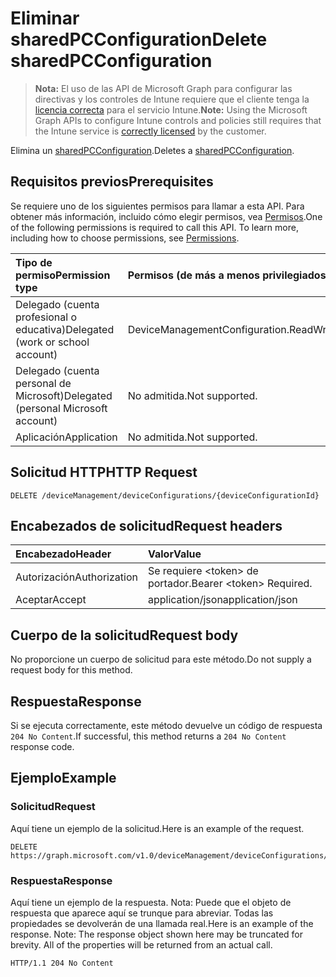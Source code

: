 # <a name="delete-sharedpcconfiguration"></a><span data-ttu-id="ceccb-101">Eliminar sharedPCConfiguration</span><span class="sxs-lookup"><span data-stu-id="ceccb-101">Delete sharedPCConfiguration</span></span>

> <span data-ttu-id="ceccb-102">**Nota:** El uso de las API de Microsoft Graph para configurar las directivas y los controles de Intune requiere que el cliente tenga la [licencia correcta](https://go.microsoft.com/fwlink/?linkid=839381) para el servicio Intune.</span><span class="sxs-lookup"><span data-stu-id="ceccb-102">**Note:** Using the Microsoft Graph APIs to configure Intune controls and policies still requires that the Intune service is [correctly licensed](https://go.microsoft.com/fwlink/?linkid=839381) by the customer.</span></span>

<span data-ttu-id="ceccb-103">Elimina un [sharedPCConfiguration](../resources/intune_deviceconfig_sharedpcconfiguration.md).</span><span class="sxs-lookup"><span data-stu-id="ceccb-103">Deletes a [sharedPCConfiguration](../resources/intune_deviceconfig_sharedpcconfiguration.md).</span></span>
## <a name="prerequisites"></a><span data-ttu-id="ceccb-104">Requisitos previos</span><span class="sxs-lookup"><span data-stu-id="ceccb-104">Prerequisites</span></span>
<span data-ttu-id="ceccb-p101">Se requiere uno de los siguientes permisos para llamar a esta API. Para obtener más información, incluido cómo elegir permisos, vea [Permisos](../../../concepts/permissions_reference.md).</span><span class="sxs-lookup"><span data-stu-id="ceccb-p101">One of the following permissions is required to call this API. To learn more, including how to choose permissions, see [Permissions](../../../concepts/permissions_reference.md).</span></span>

|<span data-ttu-id="ceccb-107">Tipo de permiso</span><span class="sxs-lookup"><span data-stu-id="ceccb-107">Permission type</span></span>|<span data-ttu-id="ceccb-108">Permisos (de más a menos privilegiados)</span><span class="sxs-lookup"><span data-stu-id="ceccb-108">Permissions (from most to least privileged)</span></span>|
|:---|:---|
|<span data-ttu-id="ceccb-109">Delegado (cuenta profesional o educativa)</span><span class="sxs-lookup"><span data-stu-id="ceccb-109">Delegated (work or school account)</span></span>|<span data-ttu-id="ceccb-110">DeviceManagementConfiguration.ReadWrite.All</span><span class="sxs-lookup"><span data-stu-id="ceccb-110">DeviceManagementConfiguration.ReadWrite.All</span></span>|
|<span data-ttu-id="ceccb-111">Delegado (cuenta personal de Microsoft)</span><span class="sxs-lookup"><span data-stu-id="ceccb-111">Delegated (personal Microsoft account)</span></span>|<span data-ttu-id="ceccb-112">No admitida.</span><span class="sxs-lookup"><span data-stu-id="ceccb-112">Not supported.</span></span>|
|<span data-ttu-id="ceccb-113">Aplicación</span><span class="sxs-lookup"><span data-stu-id="ceccb-113">Application</span></span>|<span data-ttu-id="ceccb-114">No admitida.</span><span class="sxs-lookup"><span data-stu-id="ceccb-114">Not supported.</span></span>|

## <a name="http-request"></a><span data-ttu-id="ceccb-115">Solicitud HTTP</span><span class="sxs-lookup"><span data-stu-id="ceccb-115">HTTP Request</span></span>
<!-- {
  "blockType": "ignored"
}
-->
``` http
DELETE /deviceManagement/deviceConfigurations/{deviceConfigurationId}
```

## <a name="request-headers"></a><span data-ttu-id="ceccb-116">Encabezados de solicitud</span><span class="sxs-lookup"><span data-stu-id="ceccb-116">Request headers</span></span>
|<span data-ttu-id="ceccb-117">Encabezado</span><span class="sxs-lookup"><span data-stu-id="ceccb-117">Header</span></span>|<span data-ttu-id="ceccb-118">Valor</span><span class="sxs-lookup"><span data-stu-id="ceccb-118">Value</span></span>|
|:---|:---|
|<span data-ttu-id="ceccb-119">Autorización</span><span class="sxs-lookup"><span data-stu-id="ceccb-119">Authorization</span></span>|<span data-ttu-id="ceccb-120">Se requiere &lt;token&gt; de portador.</span><span class="sxs-lookup"><span data-stu-id="ceccb-120">Bearer &lt;token&gt; Required.</span></span>|
|<span data-ttu-id="ceccb-121">Aceptar</span><span class="sxs-lookup"><span data-stu-id="ceccb-121">Accept</span></span>|<span data-ttu-id="ceccb-122">application/json</span><span class="sxs-lookup"><span data-stu-id="ceccb-122">application/json</span></span>|

## <a name="request-body"></a><span data-ttu-id="ceccb-123">Cuerpo de la solicitud</span><span class="sxs-lookup"><span data-stu-id="ceccb-123">Request body</span></span>
<span data-ttu-id="ceccb-124">No proporcione un cuerpo de solicitud para este método.</span><span class="sxs-lookup"><span data-stu-id="ceccb-124">Do not supply a request body for this method.</span></span>

## <a name="response"></a><span data-ttu-id="ceccb-125">Respuesta</span><span class="sxs-lookup"><span data-stu-id="ceccb-125">Response</span></span>
<span data-ttu-id="ceccb-126">Si se ejecuta correctamente, este método devuelve un código de respuesta `204 No Content`.</span><span class="sxs-lookup"><span data-stu-id="ceccb-126">If successful, this method returns a `204 No Content` response code.</span></span>

## <a name="example"></a><span data-ttu-id="ceccb-127">Ejemplo</span><span class="sxs-lookup"><span data-stu-id="ceccb-127">Example</span></span>
### <a name="request"></a><span data-ttu-id="ceccb-128">Solicitud</span><span class="sxs-lookup"><span data-stu-id="ceccb-128">Request</span></span>
<span data-ttu-id="ceccb-129">Aquí tiene un ejemplo de la solicitud.</span><span class="sxs-lookup"><span data-stu-id="ceccb-129">Here is an example of the request.</span></span>
``` http
DELETE https://graph.microsoft.com/v1.0/deviceManagement/deviceConfigurations/{deviceConfigurationId}
```

### <a name="response"></a><span data-ttu-id="ceccb-130">Respuesta</span><span class="sxs-lookup"><span data-stu-id="ceccb-130">Response</span></span>
<span data-ttu-id="ceccb-p102">Aquí tiene un ejemplo de la respuesta. Nota: Puede que el objeto de respuesta que aparece aquí se trunque para abreviar. Todas las propiedades se devolverán de una llamada real.</span><span class="sxs-lookup"><span data-stu-id="ceccb-p102">Here is an example of the response. Note: The response object shown here may be truncated for brevity. All of the properties will be returned from an actual call.</span></span>
``` http
HTTP/1.1 204 No Content
```



